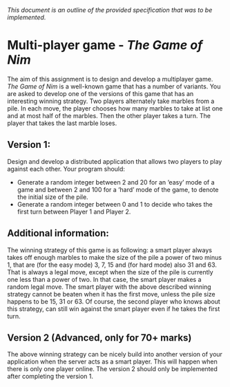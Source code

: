 _This document is an outline of the provided specification that was to be implemented._

# Multi-player game - _The Game of Nim_
The aim of this assignment is to design and develop a multiplayer game. _The Game of Nim_ is
a well-known game that has a number of variants. You are asked to develop one of the
versions of this game that has an interesting winning strategy. Two players alternately take
marbles from a pile. In each move, the player chooses how many marbles to take at list one
and at most half of the marbles. Then the other player takes a turn. The player that takes the
last marble loses.

## Version 1:
Design and develop a distributed application that allows two players to play against each
other. Your program should:
- Generate a random integer between 2 and 20 for an ‘easy’ mode of a game and
between 2 and 100 for a ‘hard’ mode of the game, to denote the initial size of the pile.
- Generate a random integer between 0 and 1 to decide who takes the first turn
between Player 1 and Player 2.

## Additional information:
The winning strategy of this game is as following: a smart player always takes off enough
marbles to make the size of the pile a power of two minus 1, that are (for the easy mode) 3,
7, 15 and (for hard mode) also 31 and 63. That is always a legal move, except when the size
of the pile is currently one less than a power of two. In that case, the smart player makes a
random legal move.
The smart player with the above described winning strategy cannot be beaten when it has
the first move, unless the pile size happens to be 15, 31 or 63. Of course, the second player
who knows about this strategy, can still win against the smart player even if he takes the first
turn.

## Version 2 (Advanced, only for 70+ marks)
The above winning strategy can be nicely build into another version of your application when
the server acts as a smart player. This will happen when there is only one player online.
The version 2 should only be implemented after completing the version 1.
